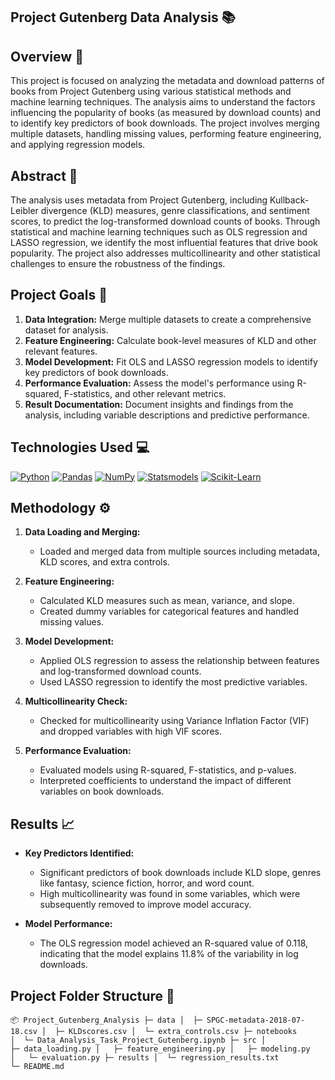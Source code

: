 ## Project Gutenberg Data Analysis :books:

## Overview :memo:

This project is focused on analyzing the metadata and download patterns of books from Project Gutenberg using various statistical methods and machine learning techniques. The analysis aims to understand the factors influencing the popularity of books (as measured by download counts) and to identify key predictors of book downloads. The project involves merging multiple datasets, handling missing values, performing feature engineering, and applying regression models.

## Abstract :notebook_with_decorative_cover:

The analysis uses metadata from Project Gutenberg, including Kullback-Leibler divergence (KLD) measures, genre classifications, and sentiment scores, to predict the log-transformed download counts of books. Through statistical and machine learning techniques such as OLS regression and LASSO regression, we identify the most influential features that drive book popularity. The project also addresses multicollinearity and other statistical challenges to ensure the robustness of the findings.

## Project Goals :dart:

1. **Data Integration:** Merge multiple datasets to create a comprehensive dataset for analysis.
2. **Feature Engineering:** Calculate book-level measures of KLD and other relevant features.
3. **Model Development:** Fit OLS and LASSO regression models to identify key predictors of book downloads.
4. **Performance Evaluation:** Assess the model's performance using R-squared, F-statistics, and other relevant metrics.
5. **Result Documentation:** Document insights and findings from the analysis, including variable descriptions and predictive performance.

## Technologies Used :computer:

[![Python](https://img.shields.io/badge/Python-3776AB?style=for-the-badge&logo=python&logoColor=white)](https://www.python.org/)
[![Pandas](https://img.shields.io/badge/Pandas-150458?style=for-the-badge&logo=pandas&logoColor=white)](https://pandas.pydata.org/)
[![NumPy](https://img.shields.io/badge/Numpy-777BB4?style=for-the-badge&logo=numpy&logoColor=white)](https://numpy.org/)
[![Statsmodels](https://img.shields.io/badge/Statsmodels-FFDD44?style=for-the-badge&logo=python&logoColor=black)](https://www.statsmodels.org/)
[![Scikit-Learn](https://img.shields.io/badge/Scikit--Learn-F7931E?style=for-the-badge&logo=scikit-learn&logoColor=white)](https://scikit-learn.org/)

## Methodology :gear:

1. **Data Loading and Merging:**
   - Loaded and merged data from multiple sources including metadata, KLD scores, and extra controls.

2. **Feature Engineering:**
   - Calculated KLD measures such as mean, variance, and slope.
   - Created dummy variables for categorical features and handled missing values.

3. **Model Development:**
   - Applied OLS regression to assess the relationship between features and log-transformed download counts.
   - Used LASSO regression to identify the most predictive variables.

4. **Multicollinearity Check:**
   - Checked for multicollinearity using Variance Inflation Factor (VIF) and dropped variables with high VIF scores.

5. **Performance Evaluation:**
   - Evaluated models using R-squared, F-statistics, and p-values.
   - Interpreted coefficients to understand the impact of different variables on book downloads.

## Results :chart_with_upwards_trend:

- **Key Predictors Identified:** 
   - Significant predictors of book downloads include KLD slope, genres like fantasy, science fiction, horror, and word count.
   - High multicollinearity was found in some variables, which were subsequently removed to improve model accuracy.

- **Model Performance:**
   - The OLS regression model achieved an R-squared value of 0.118, indicating that the model explains 11.8% of the variability in log downloads.

## Project Folder Structure :file_folder:
``
📦 Project_Gutenberg_Analysis
├─ data
│  ├─ SPGC-metadata-2018-07-18.csv
│  ├─ KLDscores.csv
│  └─ extra_controls.csv
├─ notebooks
│  └─ Data_Analysis_Task_Project_Gutenberg.ipynb
├─ src
│   ├─ data_loading.py
│   ├─ feature_engineering.py
│   ├─ modeling.py
│   └─ evaluation.py
├─ results
│  └─ regression_results.txt
└─ README.md
``
